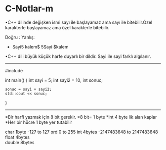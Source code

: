 # C-Notlar-m





•C++ dilinde değişken ismi sayı ile başlayamaz ama sayı ile bitebilir.Özel karakterle başlayamaz ama özel karakterle bitebilir.

Doğru :                                  Yanlış:
* Sayi5    kalem$                        5Sayi     $kalem



•C++ dili büyük küçük harfe duyarlı bir dildir. Sayi  ile sayi farklı algılanır.


*****************************************************

#include <iostream>

int main()
{
	int sayi = 5;
	int sayi2 = 10;
	int sonuc;

	sonuc = sayi + sayi2;
	std::cout << sonuc;
}
*******************************************************

*Bir harfi yazmak için 8 bit gerekir.
*8 bit= 1 byte
*int 4 byte lik alan kaplar
*Her bir hücre 1 byte yer tutabilir

char   1byte     -127 to 127  ord 0 to 255
int    4bytes    -2147483648 to 2147483648
float  4bytes     
double 8bytes





















